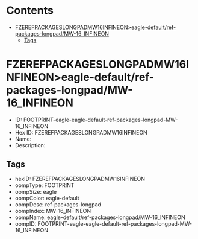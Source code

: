 



Contents
========

* [FZEREFPACKAGESLONGPADMW16INFINEON>eagle-default/ref-packages-longpad/MW-16_INFINEON](#fzerefpackageslongpadmw16infineoneagle-defaultref-packages-longpadmw-16_infineon)
	* [Tags](#tags)

# FZEREFPACKAGESLONGPADMW16INFINEON>eagle-default/ref-packages-longpad/MW-16_INFINEON

- ID: FOOTPRINT-eagle-eagle-default-ref-packages-longpad-MW-16_INFINEON
- Hex ID: FZEREFPACKAGESLONGPADMW16INFINEON
- Name: 
- Description: 

## Tags

- hexID: FZEREFPACKAGESLONGPADMW16INFINEON
- oompType: FOOTPRINT
- oompSize: eagle
- oompColor: eagle-default
- oompDesc: ref-packages-longpad
- oompIndex: MW-16_INFINEON
- oompName: eagle-default/ref-packages-longpad/MW-16_INFINEON
- oompID: FOOTPRINT-eagle-eagle-default-ref-packages-longpad-MW-16_INFINEON
